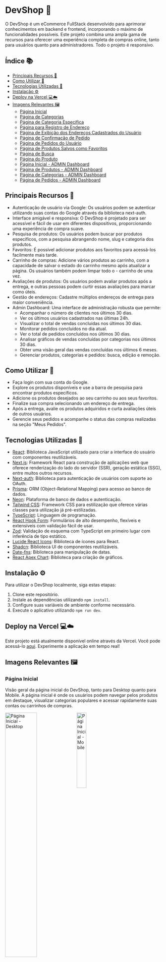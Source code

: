 # DevShop 🛒

O DevShop é um eCommerce FullStack desenvolvido para aprimorar conhecimentos em backend e frontend, incorporando o máximo de funcionalidades possíveis. Este projeto combina uma ampla gama de recursos para oferecer uma experiência completa de compras online, tanto para usuários quanto para administradores. Todo o projeto é responsivo.

## Índice 📚

- [Principais Recursos 📝](#principais-recursos-📝)
- [Como Utilizar 📖](#como-utilizar-📖)
- [Tecnologias Utilizadas 🚀](#tecnologias-utilizadas-🚀)
- [Instalação ⚙️](#instalação)
- [Deploy na Vercel 💻☁️](#deploy-na-vercel-💻☁️)
- [Imagens Relevantes 🖼️](#imagens-relevantes-🖼️)
  - [Página Inicial](#página-inicial)
  - [Página de Categorias](#página-de-categorias)
  - [Página de Categoria Específica](#página-de-categoria-específica)
  - [Página para Registro de Endereço](#página-para-registro-de-endereço)
  - [Página de Exibição dos Endereços Cadastrados do Usuário](#página-de-exibição-dos-endereços-cadastrados-do-usuário)
  - [Página de Confirmação de Pedido](#página-de-confirmação-de-pedido)
  - [Página de Pedidos do Usuário](#página-de-pedidos-do-usuário)
  - [Página de Produtos Salvos como Favoritos](#página-de-produtos-salvos-como-favoritos)
  - [Página de Busca](#página-de-busca)
  - [Página do Produto](#página-do-produto)
  - [Página Inicial - ADMIN Dashboard](#página-inicial---admin-dashboard)
  - [Página de Produtos - ADMIN Dashboard](#página-de-produtos---admin-dashboard)
  - [Página de Categorias - ADMIN Dashboard](#página-de-categorias---admin-dashboard)
  - [Página de Pedidos - ADMIN Dashboard](#página-de-pedidos---admin-dashboard)

## Principais Recursos 📝

- Autenticação de usuário via Google: Os usuários podem se autenticar utilizando suas contas do Google através da biblioteca next-auth.
- Interface amigável e responsiva: O DevShop é projetado para ser acessível e fácil de usar em diferentes dispositivos, proporcionando uma experiência de compra suave.
- Pesquisa de produtos: Os usuários podem buscar por produtos específicos, com a pesquisa abrangendo nome, slug e categoria dos produtos.
- Favoritos: É possível adicionar produtos aos favoritos para acessá-los facilmente mais tarde.
- Carrinho de compras: Adicione vários produtos ao carrinho, com a capacidade de salvar o estado do carrinho mesmo após atualizar a página. Os usuários também podem limpar todo o - carrinho de uma vez.
- Avaliações de produtos: Os usuários podem avaliar produtos após a entrega, e outras pessoas podem curtir essas avaliações para marcar como úteis.
- Gestão de endereços: Cadastre múltiplos endereços de entrega para maior conveniência.
- Admin Dashboard: Uma interface de administração robusta que permite:
  - Acompanhar o número de clientes nos últimos 30 dias.
  - Ver os últimos usuários cadastrados nas últimas 24h.
  - Visualizar o total de vendas concluídas nos últimos 30 dias.
  - Monitorar pedidos concluídos no dia atual.
  - Ver o total de pedidos concluídos nos últimos 30 dias.
  - Analisar gráficos de vendas concluídas por categorias nos últimos 30 dias.
  - Obter uma visão geral das vendas concluídas nos últimos 6 meses.
  - Gerenciar produtos, categorias e pedidos: busca, edição e remoção.

## Como Utilizar 📖

- Faça login com sua conta do Google.
- Explore os produtos disponíveis e use a barra de pesquisa para encontrar produtos específicos.
- Adicione os produtos desejados ao seu carrinho ou aos seus favoritos.
- Finalize sua compra selecionando um endereço de entrega.
- Após a entrega, avalie os produtos adquiridos e curta avaliações úteis de outros usuários.
- Gerencie seus pedidos e acompanhe o status das compras realizadas na seção "Meus Pedidos".

## Tecnologias Utilizadas 🚀

- [React](https://react.dev/): Biblioteca JavaScript utilizado para criar a interface do usuário com componentes reutilizáveis.
- [Next.js](https://nextjs.org/): Framework React para construção de aplicações web que oferece renderização do lado do servidor (SSR), geração estática (SSG), entre muitos outros recursos.
- [Next-auth](https://next-auth.js.org/): Biblioteca para autenticação de usuários com suporte ao OAuth.
- [Prisma](https://www.prisma.io/): ORM (Object-Relational Mapping) para acesso ao banco de dados.
- [Neon](https://neon.tech/): Plataforma de banco de dados e autenticação.
- [Tailwind CSS](https://tailwindcss.com/): Framework CSS para estilização que oferece várias classes para utilização já pré-estilizadas.
- [TypeScript](https://www.typescriptlang.org/): Linguagem de programação.
- [React Hook Form](https://react-hook-form.com/): Formulários de alto desempenho, flexíveis e extensíveis com validação fácil de usar.
- [Zod](https://zod.dev/): Validação de esquema com TypeScript em primeiro lugar com inferência de tipo estático.
- [Lucide React Icons](https://lucide.dev/): Biblioteca de ícones para React.
- [Shadcn](https://ui.shadcn.com/): Biblioteca UI de componentes reutilizáveis.
- [Date-fns](https://date-fns.org/): Biblioteca para manipulação de datas.
- [React Apex Chart](https://apexcharts.com/docs/react-charts/): Biblioteca para criação de gráficos.

## Instalação ⚙️

Para utilizar o DevShop localmente, siga estas etapas:

1. Clone este repositório.
2. Instale as dependências utilizando `npm install`.
3. Configure suas variáveis de ambiente conforme necessário.
4. Execute o aplicativo utilizando `npm run dev`.

## Deploy na Vercel 💻☁️

Este projeto está atualmente disponível online através da Vercel. Você pode acessá-lo [aqui](https://dev-shop-rho.vercel.app/). Experimente a aplicação em tempo real!

## Imagens Relevantes 🖼️

### Página Inicial

Visão geral da página inicial do DevShop, tanto para Desktop quanto para Mobile. A página inicial é onde os usuários podem navegar pelos produtos em destaque, visualizar categorias populares e acessar rapidamente suas contas ou carrinhos de compras.

<p>
  <img src="screenshots/home-desktop.png" alt="Página Inicial - Desktop" width="45%" style="vertical-align: top;"/>
  <img src="screenshots/home-mobile.png" alt="Página Inicial - Mobile" width="25%" style="vertical-align: top;"/>
</p>

### Página de Categorias

Visão geral da página de categorias, onde é exibida uma lista de todas as categorias disponíveis no DevShop. Os usuários podem clicar em qualquer categoria para ver os produtos correspondentes, tanto para Desktop quanto para Mobile.

<p>
  <img src="screenshots/categories-page-desktop.png" alt="Página de Categorias - Desktop" width="45%" style="vertical-align: top;"/>
  <img src="screenshots/categories-page-mobile.png" alt="Página de Categorias - Mobile" width="25%" style="vertical-align: top;"/>
</p>

### Página de Categoria Específica

Visão geral da página de uma categoria específica, mostrando todos os produtos relacionados à aquela categoria. Isso inclui produtos filtrados por tipo, com visualizações otimizadas tanto para Desktop quanto para Mobile.

<p>
  <img src="screenshots/category-page-desktop.png" alt="Página de Categoria Específica - Desktop" width="45%" style="vertical-align: top;"/>
  <img src="screenshots/category-page-mobile.png" alt="Página de Categoria Específica - Mobile" width="25%" style="vertical-align: top;"/>
</p>

### Página para Registro de Endereço

Nesta página, os usuários podem cadastrar novos endereços para entrega. A página permite a busca de endereço pelo CEP ou o preenchimento manual das informações.

![Register Address Page](screenshots/register-adress-page.png)

### Página de Exibição dos Endereços Cadastrados do Usuário

Aqui, os usuários podem ver todos os endereços que cadastraram. O endereço com a borda vermelha é o endereço ativo, que será usado nas entregas. Os usuários podem editar, excluir ou ativar um endereço, sendo que apenas um endereço pode estar ativo por vez.

![My-Addresses Page](screenshots/my-adresses-page.png)

### Página de Confirmação de Pedido

Nesta página, os usuários confirmam seus pedidos, escolhendo o método de pagamento e o endereço de entrega. Se necessário, podem alterar o endereço ou adicionar um novo. Visualização disponível tanto para Desktop quanto para Mobile.

<p>
  <img src="screenshots/order-confirmation-page-desktop.png" alt="Página de Confirmação de Pedido - Desktop" width="45%" style="vertical-align: top;"/>
  <img src="screenshots/order-confirmation-page-mobile.png" alt="Página de Confirmação de Pedido - Mobile" width="25%" style="vertical-align: top;"/>
</p>

### Página de Pedidos do Usuário

Os usuários podem verificar todos os seus pedidos, incluindo detalhes como status de entrega e itens comprados. Visualização otimizada para Desktop e Mobile.

<p>
  <img src="screenshots/my-orders-desktop.png" alt="Página de Pedidos do Usuário - Desktop" width="45%" style="vertical-align: top;"/>
  <img src="screenshots/my-orders-mobile.png" alt="Página de Pedidos do Usuário - Mobile" width="25%" style="vertical-align: top;"/>
</p>

### Página de Produtos Salvos como Favoritos

Nesta página, os usuários podem acessar rapidamente todos os produtos que marcaram como favoritos, facilitando a compra futura.

![My-Favorites Page](screenshots/my-favorites.png)

### Página de Busca

Página onde os usuários podem pesquisar por produtos, com a opção de filtrar os resultados por "Melhores Avaliados", "Maior Desconto", "Menor Preço" e "Maior Preço". A busca é essencial para encontrar produtos específicos de forma eficiente.

![Search Page](screenshots/search-page.png)

### Página do Produto

Visão geral da página de um produto específico, exibindo todas as informações relevantes, como descrição, avaliações de usuários e produtos relacionados. Disponível tanto para Desktop quanto para Mobile.

<p>
  <img src="screenshots/product-page-desktop.png" alt="Página do Produto - Desktop" width="45%" style="vertical-align: top;"/>
  <img src="screenshots/product-page-mobile.png" alt="Página do Produto - Mobile" width="25%" style="vertical-align: top;"/>
</p>

### Página Inicial - ADMIN Dashboard

Página inicial acessível somente para administradores, oferecendo uma visão geral dos principais indicadores de desempenho do DevShop, como número de clientes, vendas e pedidos.

![Admin Dashboard Page](screenshots/home-admin-dashboard.png)

### Página de Produtos - ADMIN Dashboard

Página onde os administradores podem gerenciar todos os produtos do DevShop, com funcionalidades para editar, excluir, adicionar e buscar produtos.

![Product Dashboard Page](screenshots/product-page-admin-dashboard.png)

### Página de Categorias - ADMIN Dashboard

Página onde os administradores podem gerenciar as categorias do DevShop, incluindo edição, exclusão, adição e busca de categorias.

![Category Dashboard Page](screenshots/category-page-admin-dashboard.png)

### Página de Pedidos - ADMIN Dashboard

Página onde os administradores podem buscar pedidos por número do pedido, nome do usuário ou e-mail, além de editar o status do pedido conforme necessário.

![Order Dashboard Page](screenshots/order-page-admin-dashboard.png)
